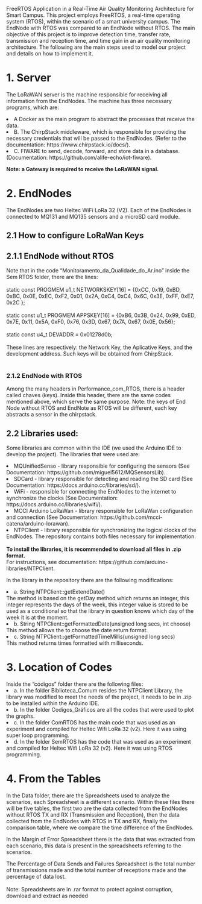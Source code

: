 FreeRTOS Application in a Real-Time Air Quality Monitoring Architecture for Smart Campus.
This project employs FreeRTOS, a real-time operating system (RTOS), within the scenario of a smart university campus. The EndNode with RTOS was compared to an EndNode without RTOS. The main objective of this project is to improve detection time, transfer rate, transmission and reception time, and time gain in an air quality monitoring architecture.  The following are the main steps used to model our project and details on how to implement it.

# 1.	Server</h1>
<p>The LoRaWAN server is the machine responsible for receiving all information from the EndNodes. The machine has three necessary programs, which are:</p>
<li>A	Docker as the main program to abstract the processes that receive the data.</li>
<li>B.	The ChirpStack middleware, which is responsible for providing the necessary credentials that will be passed to the EndNodes.
(Refer to the documentation: https://www.chirpstack.io/docs/). </li>
<li>C.	FIWARE to send, decode, forward, and store data in a database.
(Documentation: https://github.com/alife-echo/iot-fiware). </li>
<p></p>
<b>Note: a Gateway is required to receive the LoRaWAN signal.</b>

<h1>2.	EndNodes</h1>
The EndNodes are two Heltec WiFi LoRa 32 (V2). Each of the EndNodes is connected to MQ131 and MQ135 sensors and a microSD card module.
<h2>2.1	How to configure LoRaWan Keys</h2>

<h2>2.1.1	EndNode without RTOS</h2>
Note that in the code “Monitoramento_da_Qualidade_do_Ar.ino” inside the Sem RTOS folder, there are the lines:</br><br>
static const PROGMEM u1_t NETWORKSKEY[16] = {0xCC, 0x19, 0xBD, 0xBC, 0x0E, 0xEC, 0xF2, 0x01, 0x2A, 0xC4, 0xC4, 0x6C, 0x3E, 0xFF, 0xE7, 0x2C };<br><br>
static const u1_t PROGMEM APPSKEY[16] = {0xB6, 0x3B, 0x24, 0x99, 0xED, 0x7E, 0x11, 0x5A, 0xF0, 0x76, 0x3D, 0x67, 0x7A, 0x67, 0x0E, 0x56};<br><br>
static const u4_t DEVADDR = 0x01278d0b;<br><br>
These lines are respectively: the Network Key, the Aplicative Keys, and the development address. Such keys will be obtained from ChirpStack.<br><br>

<h3>2.1.2	EndNode with RTOS</h3>
Among the many headers in Performance_com_RTOS, there is a header called chaves (keys). Inside this header, there are the same codes mentioned above, which serve the same purpose.
Note: the keys of End Node without RTOS and EndNote as RTOS will be different, each key abstracts a sensor in the chirpstack.

<h2>2.2	Libraries used:</h2>
<p>Some libraries are common within the IDE (we used the Arduino IDE to develop the project). 
The libraries that were used are:</p>
<li>MQUnifiedSenso - library responsible for configuring the sensors (See Documentation: https://github.com/miguel5612/MQSensorsLib).</li>
<li>SDCard - library responsible for detecting and reading the SD card (See Documentation: https://docs.arduino.cc/libraries/sd/).</li>
<li>WiFi - responsible for connecting the EndNodes to the internet to synchronize the clocks (See Documentation: https://docs.arduino.cc/libraries/wifi/).</li>
<li>MCCI Arduino LoRaWan - library responsible for LoRaWan configuration and connection (See Documentation: https://github.com/mcci-catena/arduino-lorawan).</li>
<li>NTPClient - library responsible for synchronizing the logical clocks of the EndNodes. The repository contains both files necessary for implementation.</li><br>
<b>To install the libraries, it is recommended to download all files in .zip format.</b><br>
For instructions, see documentation: https://github.com/arduino-libraries/NTPClient.<br>
<p>In the library in the repository there are the following modifications:
<li>a.	String NTPClient::getExtendDate() <br>
The method is based on the getDay method which returns an integer, this integer represents the days of the week, this integer value is stored to be used as a conditional so that the library in question knows which day of the week it is at the moment.</li>
<li>b.	String NTPClient::getFormattedDate(unsigned long secs, int choose)<br>
This method allows the to choose the date return format.</li>
<li>c.	String NTPClient::getFormattedTimeMillis(unsigned long secs)<br>
This method returns times formatted with milliseconds.</li></p>

<h1> 3.	Location of Codes</h1>
Inside the “códigos” folder there are the following files:
<li>a.	In the folder Biblioteca_Comum resides the NTPClient Library, the library was modified to meet the needs of the project, it needs to be in .zip to be installed within the Arduino IDE.</li>
<li>b.	In the folder Codigos_Gráficos are all the codes that were used to plot the graphs.</li>
<li>c.	In the folder ComRTOS has the main code that was used as an experiment and compiled for Heltec Wifi LoRa 32 (v2). Here it was using super loop programming. </li>
<li>d.	In the folder SemRTOS has the code that was used as an experiment and compiled for Heltec Wifi LoRa 32 (v2). Here it was using RTOS programming.</li>
<h1>4. From the Tables </h1>
<p> In the Data folder, there are the Spreadsheets used to analyze the scenarios, each Spreadsheet is a different scenario.
Within these files there will be five tables, the first two are the data collected from the EndNodes without RTOS TX and RX (Transmission and Reception), then the data collected from the EndNodes with RTOS in TX and RX, finally the comparison table, where we compare the time difference of the EndNodes. </p>
<p> In the Margin of Error Spreadsheet there is the data that was extracted from each scenario, this data is present in the spreadsheets referring to the scenarios. </p>
<p> The Percentage of Data Sends and Failures Spreadsheet is the total number of transmissions made and the total number of receptions made and the percentage of data lost. 
<br><br><b></b>
Note: Spreadsheets are in .rar format to protect against corruption, download and extract as needed</p>